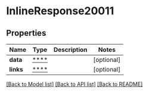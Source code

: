 # InlineResponse20011

## Properties
Name | Type | Description | Notes
------------ | ------------- | ------------- | -------------
**data** | [****](.md) |  | [optional] 
**links** | [****](.md) |  | [optional] 

[[Back to Model list]](../../README.md#documentation-for-models) [[Back to API list]](../../README.md#documentation-for-api-endpoints) [[Back to README]](../../README.md)

